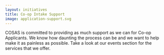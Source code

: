 ```yaml
---
layout: initiatives
title: Co-op Intake Support
image: application-support.svg
---
```


COSAS is committed to providing as much support as we can for Co-op Applicants. We know how daunting the process can be and we want to help make it as painless as possible. Take a look at our events section for the services that we offer. 

